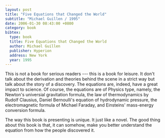 ```yaml
---
layout: post
title: "Five Equations that Changed the World"
subtitle: "Michael Guillen / 1995"
date: 2006-01-30 08:43:00 +0800
category: book
bibtex:
  type: book
  title: Five Equations that Changed the World
  author: Michael Guillen
  publisher: Hyperion
  address: New York
  year: 1995
---
```


This is not a book for serious readers --- this is a book for leisure. It don't talk about the derivation and theories behind the scene in a strict way but talk about the story of a discovery. The equations are, indeed, have a great impact to science. Of course, the equations are of Physics type, namely, the Newton's universial gravitation formula, the law of thermodynamics by Rudolf Clausius, Daniel Bernoulli's equation of hydrodynamic pressure, the electromagnetic formula of Michael Faraday, and Einsteins' mass-energy conversion formula.

The way this book is presenting is unique. It just like a novel. The good thing about this book is that, it can somehow, make you better understand the equation from how the people discovered it.
